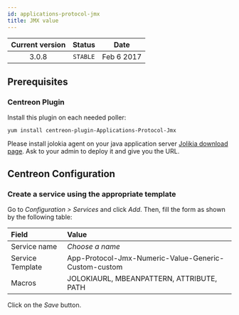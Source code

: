 ```yaml
---
id: applications-protocol-jmx
title: JMX value
---
```


| Current version | Status | Date |
| :-: | :-: | :-: |
| 3.0.8 | `STABLE` | Feb  6 2017 |

## Prerequisites

### Centreon Plugin

Install this plugin on each needed poller:

``` shell
yum install centreon-plugin-Applications-Protocol-Jmx
```

Please install jolokia agent on your java application server [Jolikia download page](https://jolokia.org/download.html).
Ask to your admin to deploy it and give you the URL.

## Centreon Configuration

### Create a service using the appropriate template

Go to *Configuration \> Services* and click *Add*. Then, fill the form as shown by the following table:

| Field            | Value                                                |
| :--------------- | :--------------------------------------------------- |
| Service name     | *Choose a name*                                      |
| Service Template | App-Protocol-Jmx-Numeric-Value-Generic-Custom-custom |
| Macros           | JOLOKIAURL, MBEANPATTERN, ATTRIBUTE, PATH            |

Click on the *Save* button.

